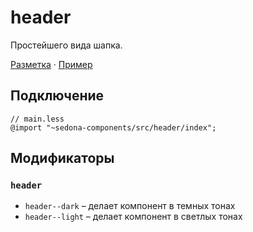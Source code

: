 # header

Простейшего вида шапка.

[Разметка](https://github.com/getsedona/sedona-components/blob/master/src/header/examples.html) · [Пример](https://getsedona.github.io/sedona-components/header.html)

## Подключение

```less
// main.less
@import "~sedona-components/src/header/index";
```

## Модификаторы

### `header`

* `header--dark` – делает компонент в темных тонах
* `header--light` – делает компонент в светлых тонах
